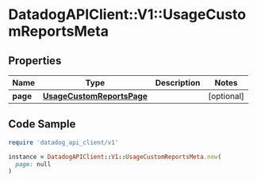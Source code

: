 # DatadogAPIClient::V1::UsageCustomReportsMeta

## Properties

| Name | Type | Description | Notes |
| ---- | ---- | ----------- | ----- |
| **page** | [**UsageCustomReportsPage**](UsageCustomReportsPage.md) |  | [optional] |

## Code Sample

```ruby
require 'datadog_api_client/v1'

instance = DatadogAPIClient::V1::UsageCustomReportsMeta.new(
  page: null
)
```

